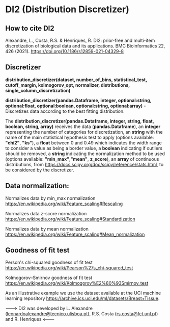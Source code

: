 # DI2 (Distribution Discretizer)

## How to cite DI2

Alexandre, L., Costa, R.S. & Henriques, R. DI2: prior-free and multi-item discretization of biological data and its applications. BMC Bioinformatics 22, 426 (2021). https://doi.org/10.1186/s12859-021-04329-8

## Discretizer

**distribution_discretizer(dataset, number_of_bins, statistical_test, cutoff_margin, kolmogorov_opt, normalizer, distributions, single_column_discretization)**

**distribution_discretizer(pandas.Dataframe, integer, optional:string, optional:float, optional:boolean, optional:string, optional:array)** - Discretizes data according to the best fitting distribution.

The **distribution_discretizer(pandas.Dataframe, integer, string, float, boolean, string, array)** receives the data (**pandas.Dataframe**), an **integer** representing the number of categories for discretization, an **string** with the name of the main statistical hypothesis test to apply (options available: **"chi2"**, **"ks"**), a **float** between 0 and 0.49 which indicates the width range to consider a value as being a border value, a **boolean** indicating if outliers should be removed, a **string**  indicating the normalization method to be used (options available: **"min_max"**,**"mean"**, **z_score**), an **array** of continuous distributions, from https://docs.scipy.org/doc/scipy/reference/stats.html, to be considered by the discretizer.


## Data normalization:

Normalizes data by min_max normalization https://en.wikipedia.org/wiki/Feature_scaling#Rescaling

Normalizes data z-score normalization https://en.wikipedia.org/wiki/Feature_scaling#Standardization

Normalizes data by mean normalization https://en.wikipedia.org/wiki/Feature_scaling#Mean_normalization


## Goodness of fit test

Person's chi-squared goodness of fit test https://en.wikipedia.org/wiki/Pearson%27s_chi-squared_test

Kolmogorov–Smirnov goodness of fit test https://en.wikipedia.org/wiki/Kolmogorov%E2%80%93Smirnov_test


As an illustrative example we use the dataset available at the UCI machine learning repository https://archive.ics.uci.edu/ml/datasets/Breast+Tissue.

---> DI2 was developed by L. Alexandre (leonardoalexandre@tecnico.ulisboa.pt), R.S. Costa (rs.costa@fct.unl.pt) and R. Henriques <---

